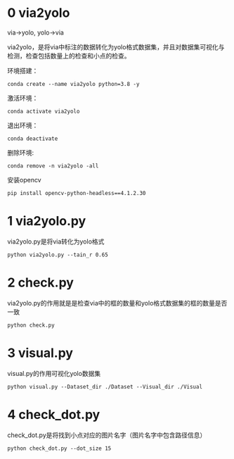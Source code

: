 # 0 via2yolo
via->yolo, yolo->via

via2yolo，是将via中标注的数据转化为yolo格式数据集，并且对数据集可视化与检测，检查包括数量上的检查和小点的检查。

环境搭建：
```
conda create --name via2yolo python=3.8 -y
```
激活环境：
```
conda activate via2yolo
```
退出环境：
```
conda deactivate
```
删除环境:
```
conda remove -n via2yolo -all
```
安装opencv
```
pip install opencv-python-headless==4.1.2.30
```


# 1 via2yolo.py
via2yolo.py是将via转化为yolo格式
```
python via2yolo.py --tain_r 0.65
```

# 2 check.py
via2yolo.py的作用就是是检查via中的框的数量和yolo格式数据集的框的数量是否一致
```
python check.py
```

# 3 visual.py
visual.py的作用可视化yolo数据集
```
python visual.py --Dataset_dir ./Dataset --Visual_dir ./Visual
```

# 4 check_dot.py
check_dot.py是将找到小点对应的图片名字（图片名字中包含路径信息）
```
python check_dot.py --dot_size 15
```
